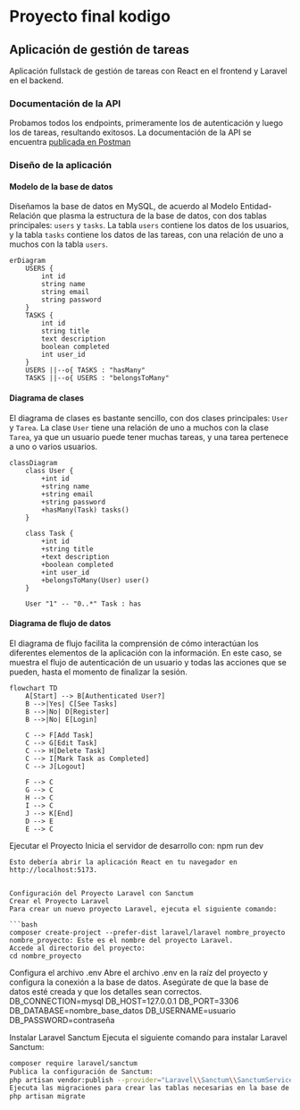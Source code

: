 # Proyecto final kodigo

## Aplicación de gestión de tareas
Aplicación fullstack de gestión de tareas con React en el frontend y Laravel en el backend.

### Documentación de la API
Probamos todos los endpoints, primeramente los de autenticación y luego los de tareas, resultando exitosos.
La documentación de la API se encuentra [publicada en Postman](https://documenter.getpostman.com/view/21524567/2sA3kYiKR5)

### Diseño de la aplicación

#### Modelo de la base de datos
Diseñamos la base de datos en MySQL, de acuerdo al Modelo Entidad-Relación que plasma la estructura de la base de datos, con dos tablas principales: `users` y `tasks`. La tabla `users` contiene los datos de los usuarios, y la tabla `tasks` contiene los datos de las tareas, con una relación de uno a muchos con la tabla `users`.

```mermaid
erDiagram
    USERS {
        int id
        string name
        string email
        string password
    }
    TASKS {
        int id
        string title
        text description
        boolean completed
        int user_id
    }
    USERS ||--o{ TASKS : "hasMany"
    TASKS ||--o{ USERS : "belongsToMany"
```

#### Diagrama de clases
El diagrama de clases es bastante sencillo, con dos clases principales: `User` y `Tarea`. La clase `User` tiene una relación de uno a muchos con la clase `Tarea`, ya que un usuario puede tener muchas tareas, y una tarea pertenece a uno o varios usuarios.

```mermaid
classDiagram
    class User {
        +int id
        +string name
        +string email
        +string password
        +hasMany(Task) tasks()
    }

    class Task {
        +int id
        +string title
        +text description
        +boolean completed
        +int user_id
        +belongsToMany(User) user()
    }

    User "1" -- "0..*" Task : has
```


#### Diagrama de flujo de datos
El diagrama de flujo facilita la comprensión de cómo interactúan los diferentes elementos de la aplicación con la información. En este caso, se muestra el flujo de autenticación de un usuario y todas las acciones que se pueden, hasta el momento de finalizar la sesión.

```mermaid
flowchart TD
    A[Start] --> B[Authenticated User?]
    B -->|Yes| C[See Tasks]
    B -->|No| D[Register]
    B -->|No| E[Login]

    C --> F[Add Task]
    C --> G[Edit Task]
    C --> H[Delete Task]
    C --> I[Mark Task as Completed]
    C --> J[Logout]

    F --> C
    G --> C
    H --> C
    I --> C
    J --> K[End]
    D --> E
    E --> C
```




Ejecutar el Proyecto
Inicia el servidor de desarrollo con:
npm run dev
```
Esto debería abrir la aplicación React en tu navegador en http://localhost:5173.


Configuración del Proyecto Laravel con Sanctum
Crear el Proyecto Laravel
Para crear un nuevo proyecto Laravel, ejecuta el siguiente comando:

```bash
composer create-project --prefer-dist laravel/laravel nombre_proyecto
nombre_proyecto: Este es el nombre del proyecto Laravel.
Accede al directorio del proyecto:
cd nombre_proyecto
```

Configura el archivo .env
Abre el archivo .env en la raíz del proyecto y configura la conexión a la base de datos. Asegúrate de que la base de datos esté creada y que los detalles sean correctos.
DB_CONNECTION=mysql
DB_HOST=127.0.0.1
DB_PORT=3306
DB_DATABASE=nombre_base_datos
DB_USERNAME=usuario
DB_PASSWORD=contraseña

Instalar Laravel Sanctum
Ejecuta el siguiente comando para instalar Laravel Sanctum:
```bash
composer require laravel/sanctum
Publica la configuración de Sanctum:
php artisan vendor:publish --provider="Laravel\\Sanctum\\SanctumServiceProvider"
Ejecuta las migraciones para crear las tablas necesarias en la base de datos:
php artisan migrate
```
